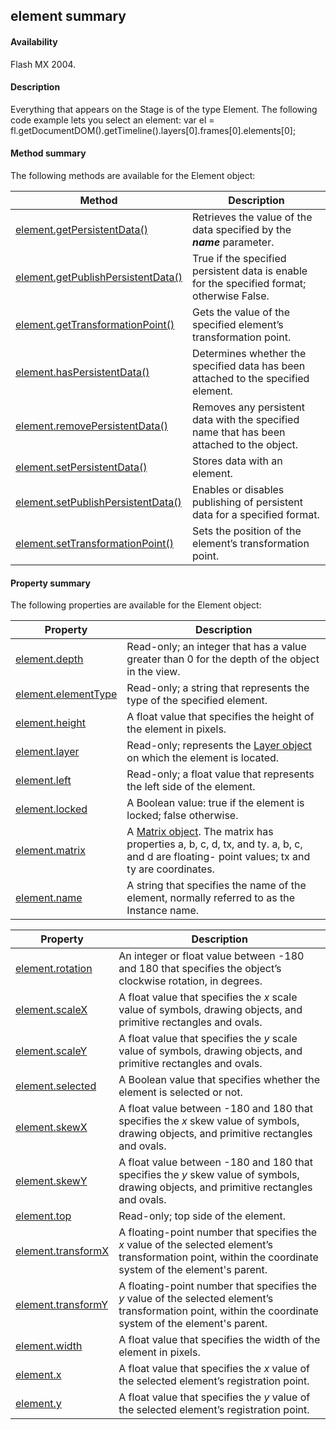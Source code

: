 ## element summary

#### Availability

Flash MX 2004.

#### Description

Everything that appears on the Stage is of the type Element. The following code example lets you select an element:
var el = fl.getDocumentDOM().getTimeline().layers\[0\].frames\[0\].elements\[0\];

#### Method summary

The following methods are available for the Element object:

| **Method**                                          | **Description**                                                                            |
|-----------------------------------------------------|--------------------------------------------------------------------------------------------|
| [element.getPersistentData()](#!AdobeDocs/developers-animatesdk-docs/master/Element_object/element2.md)        | Retrieves the value of the data specified by the ***name*** parameter.                     |
| [element.getPublishPersistentData()](#!AdobeDocs/developers-animatesdk-docs/master/Element_object/element3.md) | True if the specified persistent data is enable for the specified format; otherwise False. |
| [element.getTransformationPoint()](#!AdobeDocs/developers-animatesdk-docs/master/Element_object/element4.md)   | Gets the value of the specified element’s transformation point.                            |
| [element.hasPersistentData()](#!AdobeDocs/developers-animatesdk-docs/master/Element_object/element5.md)        | Determines whether the specified data has been attached to the specified element.          |
| [element.removePersistentData()](#!AdobeDocs/developers-animatesdk-docs/master/Element_object/elemen12.md)     | Removes any persistent data with the specified name that has been attached to the object.  |
| [element.setPersistentData()](#!AdobeDocs/developers-animatesdk-docs/master/Element_object/elemen17.md)        | Stores data with an element.                                                               |
| [element.setPublishPersistentData()](#!AdobeDocs/developers-animatesdk-docs/master/Element_object/elemen18.md) | Enables or disables publishing of persistent data for a specified format.                  |
| [element.setTransformationPoint()](#!AdobeDocs/developers-animatesdk-docs/master/Element_object/elemen19.md)   | Sets the position of the element’s transformation point.                                   |

#### Property summary

The following properties are available for the Element object:

| **Property**                         | **Description**                                                                                                                                           |
|--------------------------------------|-----------------------------------------------------------------------------------------------------------------------------------------------------------|
| [element.depth](#!AdobeDocs/developers-animatesdk-docs/master/Element_object/element.md)      | Read-only; an integer that has a value greater than 0 for the depth of the object in the view.                                                            |
| [element.elementType](#!AdobeDocs/developers-animatesdk-docs/master/Element_object/element1.md) | Read-only; a string that represents the type of the specified element.                                                                                    |
| [element.height](#!AdobeDocs/developers-animatesdk-docs/master/Element_object/element6.md)      | A float value that specifies the height of the element in pixels.                                                                                         |
| [element.layer](#!AdobeDocs/developers-animatesdk-docs/master/Element_object/element7.md)       | Read-only; represents the [Layer object](#!AdobeDocs/developers-animatesdk-docs/master/Layer_object/layer_summary.md) on which the element is located.                                                                  |
| [element.left](#!AdobeDocs/developers-animatesdk-docs/master/Element_object/element8.md)        | Read-only; a float value that represents the left side of the element.                                                                                    |
| [element.locked](#!AdobeDocs/developers-animatesdk-docs/master/Element_object/element9.md)      | A Boolean value: true if the element is locked; false otherwise.                                                                                          |
| [element.matrix](#!AdobeDocs/developers-animatesdk-docs/master/Element_object/elemen10.md)      | A [Matrix object](#!AdobeDocs/developers-animatesdk-docs/master/Matrix_object/matrix_summary.md). The matrix has properties a, b, c, d, tx, and ty. a, b, c, and d are floating- point values; tx and ty are coordinates. |
| [element.name](#!AdobeDocs/developers-animatesdk-docs/master/Element_object/elemen11.md)        | A string that specifies the name of the element, normally referred to as the Instance name.                                                               |

| **Property**                        | **Description**                                                                                                                                            |
|-------------------------------------|------------------------------------------------------------------------------------------------------------------------------------------------------------|
| [element.rotation](#!AdobeDocs/developers-animatesdk-docs/master/Element_object/elemen13.md)   | An integer or float value between -180 and 180 that specifies the object’s clockwise rotation, in degrees.                                                 |
| [element.scaleX](#!AdobeDocs/developers-animatesdk-docs/master/Element_object/elemen14.md)     | A float value that specifies the *x* scale value of symbols, drawing objects, and primitive rectangles and ovals.                                          |
| [element.scaleY](#!AdobeDocs/developers-animatesdk-docs/master/Element_object/elemen15.md)     | A float value that specifies the *y* scale value of symbols, drawing objects, and primitive rectangles and ovals.                                          |
| [element.selected](#!AdobeDocs/developers-animatesdk-docs/master/Element_object/elemen16.md)   | A Boolean value that specifies whether the element is selected or not.                                                                                     |
| [element.skewX](#!AdobeDocs/developers-animatesdk-docs/master/Element_object/elemen20.md)      | A float value between -180 and 180 that specifies the *x* skew value of symbols, drawing objects, and primitive rectangles and ovals.                      |
| [element.skewY](#!AdobeDocs/developers-animatesdk-docs/master/Element_object/elemen21.md)      | A float value between -180 and 180 that specifies the *y* skew value of symbols, drawing objects, and primitive rectangles and ovals.                      |
| [element.top](#!AdobeDocs/developers-animatesdk-docs/master/Element_object/elemen22.md)        | Read-only; top side of the element.                                                                                                                        |
| [element.transformX](#!AdobeDocs/developers-animatesdk-docs/master/Element_object/elemen23.md) | A floating-point number that specifies the *x* value of the selected element’s transformation point, within the coordinate system of the element's parent. |
| [element.transformY](#!AdobeDocs/developers-animatesdk-docs/master/Element_object/elemen24.md) | A floating-point number that specifies the *y* value of the selected element’s transformation point, within the coordinate system of the element's parent. |
| [element.width](#!AdobeDocs/developers-animatesdk-docs/master/Element_object/elemen25.md)      | A float value that specifies the width of the element in pixels.                                                                                           |
| [element.x](#!AdobeDocs/developers-animatesdk-docs/master/Element_object/elemen26.md)          | A float value that specifies the *x* value of the selected element’s registration point.                                                                   |
| [element.y](#!AdobeDocs/developers-animatesdk-docs/master/Element_object/elemen27.md)          | A float value that specifies the *y* value of the selected element’s registration point.                                                                   |

<span id="element.depth" class="anchor"></span>

